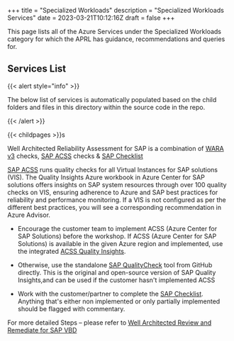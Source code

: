 +++
title = "Specialized Workloads"
description = "Specialized Workloads Services"
date = 2023-03-21T10:12:16Z
draft = false
+++

This page lists all of the Azure Services under the Specialized Workloads category for which the APRL has guidance, recommendations and queries for.

## Services List

{{< alert style="info" >}}

The below list of services is automatically populated based on the child folders and files in this directory within the source code in the repo.

{{< /alert >}}

{{< childpages >}}s

Well Architected Reliability Assessment for SAP is a combination of [WARA v3](https://eng.ms/docs/microsoft-customer-partner-solutions-mcaps-core/customer-experience-and-support/customer-success/azure-core/resource-center/waf/reliability/wara_v3/0_engagement_overview) checks, [SAP ACSS](https://learn.microsoft.com/en-us/azure/sap/center-sap-solutions/overview) checks & [SAP Checklist](https://microsoft.sharepoint.com/:x:/r/teams/ASDIPRelease/IP%20Release/Secure%20Infrastructure/VBD/Migration%20and%20modernizing%20to%20S4HANA%20via%20RISE%20with%20SAP%20or%20Azure%20native/GoLive/SAPonAzure-GoLive-VBD-Checklist-v2.xlsx?d=we4bd89c89d0e44c79cb925d998b0d6c2&csf=1&web=1&e=2Y37Oc)

[SAP ACSS](https://learn.microsoft.com/en-us/azure/sap/center-sap-solutions/overview) runs quality checks for all Virtual Instances for SAP solutions (VIS). The Quality Insights Azure workbook in Azure Center for SAP solutions offers insights on SAP system resources through over 100 quality checks on VIS, ensuring adherence to Azure and SAP best practices for reliability and performance monitoring. If a VIS is not configured as per the different best practices, you will see a corresponding recommendation in Azure Advisor.

- Encourage the customer team to implement ACSS (Azure Center for SAP Solutions) before the workshop.
   If ACSS (Azure Center for SAP Solutions) is available in the given Azure region and implemented, use the integrated [ACSS Quality Insights](https://learn.microsoft.com/en-us/azure/sap/center-sap-solutions/get-quality-checks-insights).

- Otherwise, use the standalone [SAP QualityCheck](https://github.com/Azure/SAP-on-Azure-Scripts-and-Utilities/tree/main/QualityCheck) tool from GitHub directly. This is the original and open-source version of SAP Quality Insights,and can be used if the customer hasn't implemented ACSS

- Work with the customer/partner to complete the [SAP Checklist](https://microsoft.sharepoint.com/:x:/r/teams/ASDIPRelease/IP%20Release/Secure%20Infrastructure/VBD/Migration%20and%20modernizing%20to%20S4HANA%20via%20RISE%20with%20SAP%20or%20Azure%20native/GoLive/SAPonAzure-GoLive-VBD-Checklist-v2.xlsx?d=we4bd89c89d0e44c79cb925d998b0d6c2&csf=1&web=1&e=2Y37Oc). Anything that's either non implemented or only partially implemented should be flagged with commentary.

For more detailed Steps – please refer to [Well Architected Review and Remediate for SAP VBD](https://eng.ms/docs/microsoft-customer-partner-solutions-mcaps-core/customer-experience-and-support/customer-success/azure-core/resource-center/vbd/sap/warr_sap/overview)
